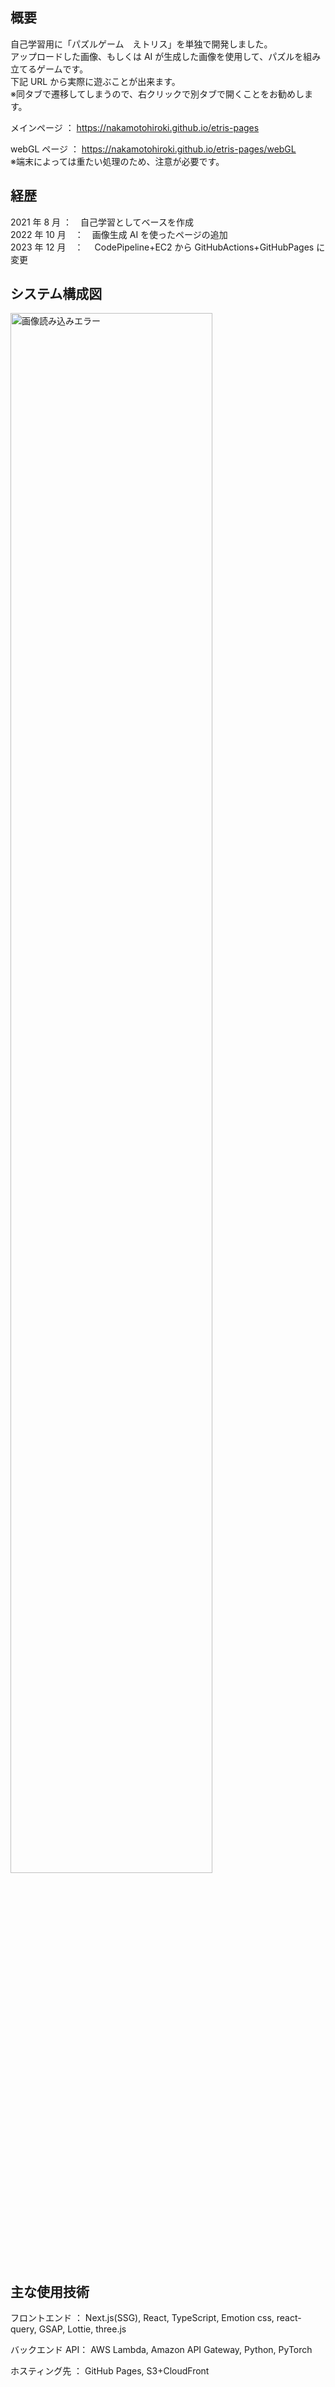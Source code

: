 ## 概要

自己学習用に「パズルゲーム　えトリス」を単独で開発しました。  
アップロードした画像、もしくは AI が生成した画像を使用して、パズルを組み立てるゲームです。  
下記 URL から実際に遊ぶことが出来ます。  
※同タブで遷移してしまうので、右クリックで別タブで開くことをお勧めします。  

メインページ ： https://nakamotohiroki.github.io/etris-pages

webGL ページ ： https://nakamotohiroki.github.io/etris-pages/webGL  
※端末によっては重たい処理のため、注意が必要です。

## 経歴

2021 年 8 月 ：　自己学習としてベースを作成  
2022 年 10 月　：　画像生成 AI を使ったページの追加  
2023 年 12 月　：　 CodePipeline+EC2 から GitHubActions+GitHubPages に変更

## システム構成図

<img src="https://github.com/nakamotohiroki/etris-pages/assets/85219228/50044073-dfb1-466e-85ec-0cca4710b47b" width="80%" alt="画像読み込みエラー">

## 主な使用技術

フロントエンド ： Next.js(SSG), React, TypeScript, Emotion css, react-query, GSAP, Lottie, three.js

バックエンド API： AWS Lambda, Amazon API Gateway, Python, PyTorch

ホスティング先 ： GitHub Pages, S3+CloudFront
